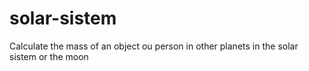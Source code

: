 # solar-sistem
 Calculate the mass of an object ou person in other planets in the solar sistem or the moon
